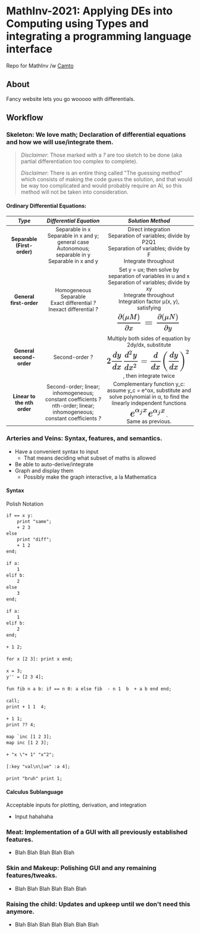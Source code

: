 # MathInv-2021: Applying DEs into Computing using Types and integrating a programming language interface
Repo for MathInv /w [Camto](https://github.com/Camto)

## About
Fancy website lets you go wooooo with differentials.

## Workflow

### Skeleton: We love math; Declaration of differential equations and how we will use/integrate them.

> *Disclaimer*: Those marked with a *?* are too sketch to be done (aka partial differentiation too complex to complete).
>
> *Disclaimer*: There is an entire thing called "The guessing method" which consists of making the code guess the solution, and that would be way too complicated and would probably require an AI, so this method will not be taken into consideration.

#### Ordinary Differential Equations:

|           *Type*            |                                                     *Differential Equation*                                                     |                                                                                                                                                                  *Solution Method*                                                                                                                                                                  |
| :-------------------------: | :-----------------------------------------------------------------------------------------------------------------------------: | :-------------------------------------------------------------------------------------------------------------------------------------------------------------------------------------------------------------------------------------------------------------------------------------------------------------------------------------------------: |
| **Separable (First-order)** |        Separable in x <br> Separable in x and y; general case <br> Autonomous; separable in y <br> Separable in x and y         |                                                                                                         Direct integration <br> Separation of variables; divide by P2Q1 <br> Separation of variables; divide by F <br> Integrate throughout                                                                                                         |
|   **General first-order**   |                      Homogeneous <br> Separable <br> Exact differential *?* <br> Inexact differential *?*                       | Set y = ux; then solve by separation of variables in u and x <br> Separation of variables; divide by xy <br> Integrate throughout <br> Integration factor μ(x, y), satisfying <img style="transform: translateY(0.25em);" src="svg\lYJMJJoFaU.svg"/> |
|  **General second-order**   |                                                          Second-order *?*                                                           |                                     Multiply both sides of equation by 2dy/dx, substitute <img style="transform: translateY(0.25em);" src="svg\mZFGws6tNO.svg"/>, then integrate twice                                      |
| **Linear to the nth order** | Second-order; linear; inhomogeneous; constant coefficients *?* <br> nth-order; linear; inhomogeneous; constant coefficients *?* |                             Complementary function y_c: assume y_c = e^αx, substitute and solve polynomial in α, to find the linearly independent functions <img style="transform: translateY(0.25em);" src="svg\oIEmtTQuDH.svg"/>. <br> Same as previous.                              |

### Arteries and Veins: Syntax, features, and semantics.

- Have a convenient syntax to input
  - That means deciding what subset of maths is allowed
- Be able to auto-derive/integrate
- Graph and display them
  - Possibly make the graph interactive, a la Mathematica

#### Syntax

Polish Notation

```
if == x y:
	print "same";
	+ 2 3
else
	print "diff";
	+ 1 2
end;

if a:
	1
elif b:
	2
else
	3
end;

if a:
	1
elif b:
	2
end;

+ 1 2;

for x [2 3]: print x end;

x = 3;
y'' = [2 3 4];

fun fib n a b: if == n 0: a else fib  - n 1  b  + a b end end;

call;
print + 1 1  4;

+ 1 1;
print ?? 4;

map `inc [1 2 3];
map inc [1 2 3];

+ "x \"+ 1" "x^2";

[:key "val\n\[ue" :a 4];

print "bruh" print 1;
```

#### Calculus Sublanguage
Acceptable inputs for plotting, derivation, and integration
- Input hahahaha

### Meat: Implementation of a GUI with all previously established features.
- Blah Blah Blah Blah Blah

### Skin and Makeup: Polishing GUI and any remaining features/tweaks.
- Blah Blah Blah Blah Blah Blah

### Raising the child: Updates and upkeep until we don't need this anymore.
- Blah Blah Blah Blah Blah Blah Blah